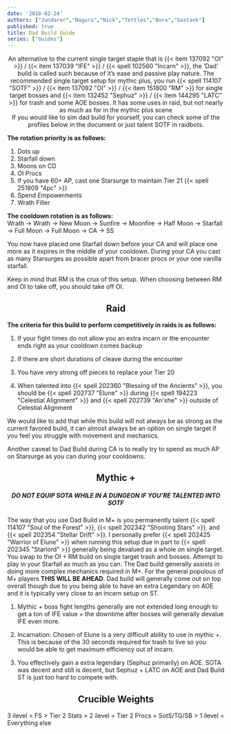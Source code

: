 ```yaml
---
date: '2018-02-24'
authors: ["Jundarer","Nagura","Nick","Tettles","Bora","Gastank"]
published: true
title: Dad Build Guide
series: ["Guides"]
---
```


<center> An alternative to the current single target staple that is {{< item 137092 "OI" >}} / {{< item 137039 "IFE" >}} / {{< spell 102560 "Incarn" >}}, the ‘Dad’ build is called such because of it’s ease and passive play nature. The recommended single target setup for mythic plus, you run {{< spell 114107 "SOTF" >}} / {{< item 137092 "OI" >}} / {{< item 151800 "RM" >}} for single target bosses and {{< item 132452 "Sephuz" >}} / {{< item 144295 "LATC" >}} for trash and some AOE bosses. It has some uses in raid, but not nearly as much as for in the mythic plus scene </center>

<center> If you would like to sim dad build for yourself, you can check some of the profiles below in the document or just talent SOTF in raidbots. </center>

**The rotation priority is as follows:**

1. Dots up
2. Starfall down
3. Moons on CD
4. OI Procs
5. If you have 60+ AP, cast one Starsurge to maintain Tier 21 {{< spell 251809 "4pc" >}}
6. Spend Empowerments
7. Wrath Filler

**The cooldown rotation is as follows:** <br>
Wrath -> Wrath -> New Moon -> Sunfire -> Moonfire -> Half Moon -> Starfall -> Full Moon -> Full Moon -> CA -> SS

You now have placed one Starfall down before your CA and will place one more as it expires in the middle of your cooldown. During your CA you cast as many Starsurges as possible apart from bracer procs or your one vanilla starfall.

Keep in mind that RM is the crux of this setup. When choosing between RM and OI to take off, you should take off OI.


## <center> Raid </center>

**The criteria for this build to perform competitively in raids is as follows:**

1. If your fight times do not allow you an extra incarn or the encounter ends right as
    your cooldown comes backup

2. If there are short durations of cleave during the encounter

3. You have very strong off pieces to replace your Tier 20

4. When talented into {{< spell 202360 "Blessing of the Ancients" >}}, you should be {{< spell 202737 "Elune" >}} during {{< spell 194223 "Celestial Alignment" >}} and {{< spell 202739 "An'she" >}} outside of Celestial Alignment

We would like to add that while this build will not always be as strong as the current favored build, it can almost always be an option on single target if you feel you struggle with movement and mechanics.

Another caveat to Dad Build during CA is to really try to spend as much AP on Starsurge as you can during your cooldowns.

## <center> Mythic + </center>

##### <center> DO NOT EQUIP SOTA WHILE IN A DUNGEON IF YOU’RE TALENTED INTO SOTF </center>


The way that you use Dad Build in M+ is you permanently talent {{< spell 114107 "Soul of the Forest" >}}, {{< spell 202342 "Shooting Stars" >}}, and {{< spell 202354 "Stellar Drift" >}}. I personally prefer {{< spell 202425 "Warrior of Elune" >}} when running this setup due in part to {{< spell 202345 "Starlord" >}} generally being devalued as a whole on single target. You swap to the OI + RM build on single target trash and bosses. Attempt to play in your Starfall as much as you can. The Dad build generally assists in doing more complex mechanics required in M+. For the general populous of M+ players **THIS WILL BE AHEAD**. Dad build will generally come out on top overall though due to you being able to have an extra Legendary on AOE and it is typically very close to an incarn setup on ST.


1. Mythic + boss fight lengths generally are not extended long enough to get a ton of IFE value + the downtime after bosses will generally devalue IFE even more.

2. Incarnation: Chosen of Elune is a very difficult ability to use in mythic +. This is because of the 30 seconds required for trash to live so you would be able to get maximum efficiency out of incarn.

3. You effectively gain a extra legendary (Sephuz primarily) on AOE. SOTA was decent and still is decent, but Sephuz + LATC on AOE and Dad Build ST is just too hard to compete with.


## <center> Crucible Weights </center>

3 ilevel > FS > Tier 2 Stats > 2 ilevel = Tier 2 Procs = SotS/TG/SB > 1 ilevel = Everything else


